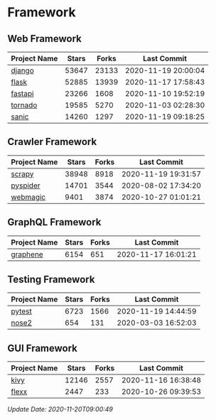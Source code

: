 # Framework

## Web Framework
| Project Name | Stars | Forks | Last Commit |
| ------------ | ----- | ----- | ----------- |
| [django](https://github.com/django/django) | 53647 | 23133 | 2020-11-19 20:00:04 |
| [flask](https://github.com/pallets/flask) | 52885 | 13939 | 2020-11-17 17:58:43 |
| [fastapi](https://github.com/tiangolo/fastapi) | 23266 | 1608 | 2020-11-10 19:52:19 |
| [tornado](https://github.com/tornadoweb/tornado) | 19585 | 5270 | 2020-11-03 02:28:30 |
| [sanic](https://github.com/huge-success/sanic) | 14260 | 1297 | 2020-11-19 09:18:25 |

## Crawler Framework
| Project Name | Stars | Forks | Last Commit |
| ------------ | ----- | ----- | ----------- |
| [scrapy](https://github.com/scrapy/scrapy) | 38948 | 8918 | 2020-11-19 19:31:57 |
| [pyspider](https://github.com/binux/pyspider) | 14701 | 3544 | 2020-08-02 17:34:20 |
| [webmagic](https://github.com/code4craft/webmagic) | 9401 | 3874 | 2020-10-27 01:01:21 |

## GraphQL Framework
| Project Name | Stars | Forks | Last Commit |
| ------------ | ----- | ----- | ----------- |
| [graphene](https://github.com/graphql-python/graphene) | 6154 | 651 | 2020-11-17 16:01:21 |

## Testing Framework
| Project Name | Stars | Forks | Last Commit |
| ------------ | ----- | ----- | ----------- |
| [pytest](https://github.com/pytest-dev/pytest) | 6723 | 1566 | 2020-11-19 14:44:59 |
| [nose2](https://github.com/nose-devs/nose2) | 654 | 131 | 2020-03-03 16:52:03 |

## GUI Framework
| Project Name | Stars | Forks | Last Commit |
| ------------ | ----- | ----- | ----------- |
| [kivy](https://github.com/kivy/kivy) | 12146 | 2557 | 2020-11-16 16:38:48 |
| [flexx](https://github.com/flexxui/flexx) | 2447 | 233 | 2020-10-26 09:39:53 |

*Update Date: 2020-11-20T09:00:49*